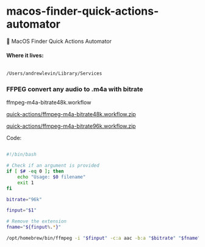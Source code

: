 # macos-finder-quick-actions-automator
🎰 MacOS Finder Quick Actions Automator


#### Where it lives: 

```bash

/Users/andrewlevin/Library/Services

```

### FFPEG convert any audio to .m4a with bitrate 

ffmpeg-m4a-bitrate48k.workflow

[quick-actions/ffmpeg-m4a-bitrate48k.workflow.zip](quick-actions/ffmpeg-m4a-bitrate48k.workflow.zip)

[quick-actions/ffmpeg-m4a-bitrate96k.workflow.zip](quick-actions/ffmpeg-m4a-bitrate96k.workflow.zip)


Code: 

```bash

#!/bin/bash

# Check if an argument is provided
if [ $# -eq 0 ]; then
    echo "Usage: $0 filename"
    exit 1
fi

bitrate="96k"

finput="$1"

# Remove the extension
fname="${finput%.*}"

/opt/homebrew/bin/ffmpeg -i "$finput" -c:a aac -b:a "$bitrate" "$fname".m4a

```

